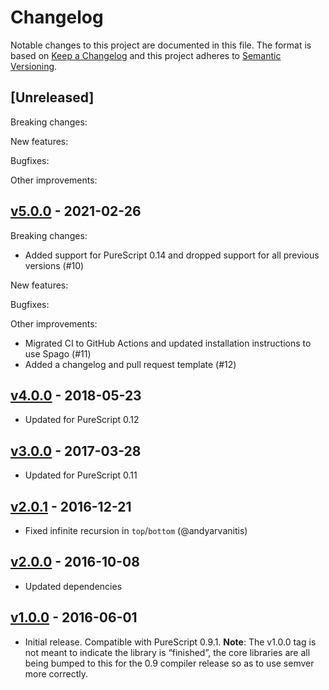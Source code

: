 # Changelog

Notable changes to this project are documented in this file. The format is based on [Keep a Changelog](https://keepachangelog.com/en/1.0.0/) and this project adheres to [Semantic Versioning](https://semver.org/spec/v2.0.0.html).

## [Unreleased]

Breaking changes:

New features:

Bugfixes:

Other improvements:

## [v5.0.0](https://github.com/purescript/purescript-orders/releases/tag/v5.0.0) - 2021-02-26

Breaking changes:
- Added support for PureScript 0.14 and dropped support for all previous versions (#10)

New features:

Bugfixes:

Other improvements:
- Migrated CI to GitHub Actions and updated installation instructions to use Spago (#11)
- Added a changelog and pull request template (#12)

## [v4.0.0](https://github.com/purescript/purescript-orders/releases/tag/v4.0.0) - 2018-05-23

- Updated for PureScript 0.12

## [v3.0.0](https://github.com/purescript/purescript-orders/releases/tag/v3.0.0) - 2017-03-28

- Updated for PureScript 0.11

## [v2.0.1](https://github.com/purescript/purescript-orders/releases/tag/v2.0.1) - 2016-12-21

- Fixed infinite recursion in `top`/`bottom` (@andyarvanitis)

## [v2.0.0](https://github.com/purescript/purescript-orders/releases/tag/v2.0.0) - 2016-10-08

- Updated dependencies

## [v1.0.0](https://github.com/purescript/purescript-orders/releases/tag/v1.0.0) - 2016-06-01

- Initial release. Compatible with PureScript 0.9.1. **Note**: The v1.0.0 tag is not meant to indicate the library is “finished”, the core libraries are all being bumped to this for the 0.9 compiler release so as to use semver more correctly.
